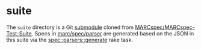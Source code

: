 # suite

The `suite` directory is a Git [submodule](https://git-scm.com/book/en/v2/Git-Tools-Submodules) cloned from
[MARCspec/MARCspec-Test-Suite](https://github.com/MARCspec/MARCspec-Test-Suite). Specs in 
[marc/spec/parser](marc/spec/parser) are generated based on the JSON in this suite via the
[spec::parsers::generate](Work/marc_spec/rakelib/spec_parsers_generate.rake) rake task.
